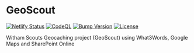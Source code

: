 # GeoScout

[![Netlify Status](https://api.netlify.com/api/v1/badges/651b7429-5da4-41cb-8252-bc7480d854ad/deploy-status)](https://app.netlify.com/sites/geoscout/deploys)
[![CodeQL](https://github.com/tmaguire/GeoScout/actions/workflows/codeql.yml/badge.svg)](https://github.com/tmaguire/GeoScout/actions/workflows/codeql.yml)
[![Bump Version](https://github.com/tmaguire/GeoScout/actions/workflows/main.yml/badge.svg)](https://github.com/tmaguire/GeoScout/actions/workflows/main.yml)
[![License](https://badgen.net/github/license/tmaguire/geoscout)](https://github.com/tmaguire/GeoScout/blob/main/LICENSE)

Witham Scouts Geocaching project (GeoScout) using What3Words, Google Maps and SharePoint Online
